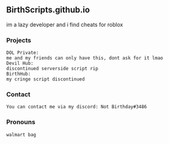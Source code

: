 ## BirthScripts.github.io

im a lazy developer and i find cheats for roblox


### Projects

```
DOL Private:
me and my friends can only have this, dont ask for it lmao
Devil Hub:
discontinued serverside script rip
BirthHub:
my cringe script discontinued
```

### Contact

```
You can contact me via my discord: Not Birthday#3486
```

### Pronouns

```
walmart bag
```
